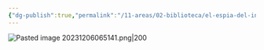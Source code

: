 ```yaml
---
{"dg-publish":true,"permalink":"/11-areas/02-biblioteca/el-espia-del-inca/","noteIcon":""}
---
```


![Pasted image 20231206065141.png|200](/img/user/02%20Image/Pasted%20image%2020231206065141.png)